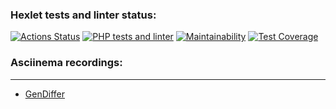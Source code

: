 ### Hexlet tests and linter status:
[![Actions Status](https://github.com/L1kaf/php-project-48/actions/workflows/hexlet-check.yml/badge.svg)](https://github.com/L1kaf/php-project-48/actions)
[![PHP tests and linter](https://github.com/L1kaf/php-project-48/actions/workflows/main.yml/badge.svg)](https://github.com/L1kaf/php-project-48/actions/workflows/main.yml)
[![Maintainability](https://api.codeclimate.com/v1/badges/4c02be82f8b17fb4971b/maintainability)](https://codeclimate.com/github/L1kaf/php-project-48/maintainability)
[![Test Coverage](https://api.codeclimate.com/v1/badges/4c02be82f8b17fb4971b/test_coverage)](https://codeclimate.com/github/L1kaf/php-project-48/test_coverage)

### Asciinema recordings:
---
* [GenDiffer](https://asciinema.org/a/TuYQMb9vEzw1l5tz9VzDp8DWI)
